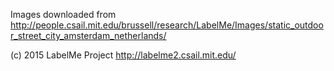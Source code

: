Images downloaded from
http://people.csail.mit.edu/brussell/research/LabelMe/Images/static_outdoor_street_city_amsterdam_netherlands/

(c) 2015 LabelMe Project
http://labelme2.csail.mit.edu/

